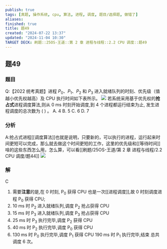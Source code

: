 ```yaml
---
publish: true
tags: [真题, 操作系统, cpu, 算法, 进程, 调度, 题目/选择题, 做错了]
aliases: 
finished: true
title: 题49
created: "2024-07-22 13:37"
updated: "2024-11-04 10:30"
TARGET DECK: 刷题::25OS-王道::第 2 章 进程与线程::2.2 CPU 调度::题49
---
```

## 题49
### 题目
Q:【2022 统考真题】进程 ${P}_{0}\text{、}{P}_{1}\text{、}{P}_{2}$ 和 ${P}_{3}$ 进入就绪队列的时刻、优先级（值越小优先权越高）及 CPU 执行时间如下表所示。
![](https://img.hwenyi.tech/202409172150998.webp)
若系统采用基于优先权的**抢占式**进程调度算法,则从 $0\mathrm{\;{ms}}$ 时刻开始调度,到 4 个进程都运行结束为止, 发生进程调度的总次数为 ( ) 。
A. 4 
B. 5 
C. 6 
D. 7
### 分析
A:抢占式进程[[调度算法]]也就是说明，只要新的，可以执行的进程，运行起来时间更短可以完成，那么就去做这个时间更短的工作，这里的优先级和[[等待时间]]啥的这些东西怎么用，怎么算，可以看[[刷题/25OS-王道/第 2 章 进程与线程/2.2 CPU 调度/题44]]
![](https://img.hwenyi.tech/202409172159617.webp)
### 解
C
1. 需要**注意**的是,在 0 时刻, ${\mathrm{P}}_{0}$ 获得 CPU 也是一次[[进程调度]],故 0 时刻调度进程 ${\mathrm{P}}_{0}$ 获得 CPU; 
2. ${10}\mathrm{\;{ms}}$ 时 ${\mathrm{P}}_{2}$ 进入就绪队列,调度 ${\mathrm{P}}_{2}$ 抢占获得 $\mathrm{{CPU}}$ 
3. ${15}\mathrm{\;{ms}}$ 时 ${\mathrm{P}}_{3}$ 进入就绪队列,调度 ${\mathrm{P}}_{3}$ 抢占获得 $\mathrm{{CPU}}$
4. ${25}\mathrm{\;{ms}}$ 时 ${\mathrm{P}}_{3}$ 执行完毕,调度 ${\mathrm{P}}_{2}$ 获得 $\mathrm{{CPU}}$
5. ${40}\mathrm{\;{ms}}$ 时 ${\mathrm{P}}_{2}$ 执行完毕,调度 ${\mathrm{P}}_{0}$ 获得 $\mathrm{{CPU}}$
6. ${130}\mathrm{\;{ms}}$ 时 ${\mathrm{P}}_{0}$ 执行完毕,调度 ${\mathrm{P}}_{1}$ 获得 $\mathrm{{CPU}}$ 
${190}\mathrm{\;{ms}}$ 时 ${\mathrm{P}}_{1}$ 执行完毕,结束
总共调度 6 次。

